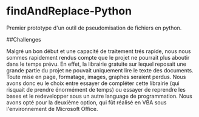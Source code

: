 # findAndReplace-Python
Premier prototype d'un outil de pseudomisation de fichiers en python. 

##Challenges

Malgré un bon début et une capacité de traitement trés rapide, nous nous sommes rapidement rendus compte que le projet ne pourrait plus aboutir dans le temps prévu. En effet, la librairie gratuite sur lequel reposait une grande partie du projet ne pouvait uniquement lire le texte des documents. Toute mise en page, formatage, images, graphes seraient perdus. Nous avons donc eu le choix entre essayer de compléter cette librairie (qui risquait de prendre énormément de temps) ou essayer de reprendre les bases et le redevelopper sous un autre language de programmation. Nous avons opté pour la deuxième option, qui fût réalisé en VBA sous l'environnement de Microsoft Office. 
